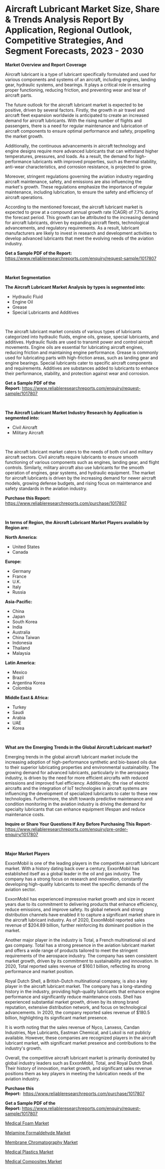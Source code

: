 <p><h1>Aircraft Lubricant Market Size, Share & Trends Analysis Report By Application, Regional Outlook, Competitive Strategies, And Segment Forecasts, 2023 - 2030</h1></p><p><strong>Market Overview and Report Coverage</strong></p>
<p><p>Aircraft lubricant is a type of lubricant specifically formulated and used for various components and systems of an aircraft, including engines, landing gear, hydraulic systems, and bearings. It plays a critical role in ensuring proper functioning, reducing friction, and preventing wear and tear of aircraft parts.</p><p>The future outlook for the aircraft lubricant market is expected to be positive, driven by several factors. Firstly, the growth in air travel and aircraft fleet expansion worldwide is anticipated to create an increased demand for aircraft lubricants. With the rising number of flights and passengers, there is a need for regular maintenance and lubrication of aircraft components to ensure optimal performance and safety, propelling the market growth.</p><p>Additionally, the continuous advancements in aircraft technology and engine designs require more advanced lubricants that can withstand higher temperatures, pressures, and loads. As a result, the demand for high-performance lubricants with improved properties, such as thermal stability, anti-wear characteristics, and corrosion resistance, is projected to grow.</p><p>Moreover, stringent regulations governing the aviation industry regarding aircraft maintenance, safety, and emissions are also influencing the market's growth. These regulations emphasize the importance of regular maintenance, including lubrication, to ensure the safety and efficiency of aircraft operations.</p><p>According to the mentioned forecast, the aircraft lubricant market is expected to grow at a compound annual growth rate (CAGR) of 7.7% during the forecast period. This growth can be attributed to the increasing demand for aircraft lubricants, driven by expanding aircraft fleets, technological advancements, and regulatory requirements. As a result, lubricant manufacturers are likely to invest in research and development activities to develop advanced lubricants that meet the evolving needs of the aviation industry.</p></p>
<p><strong>Get a Sample PDF of the Report:</strong> <a href="https://www.reliableresearchreports.com/enquiry/request-sample/1017807">https://www.reliableresearchreports.com/enquiry/request-sample/1017807</a></p>
<p>&nbsp;</p>
<p><strong>Market Segmentation</strong></p>
<p><strong>The Aircraft Lubricant Market Analysis by types is segmented into:</strong></p>
<p><ul><li>Hydraulic Fluid</li><li>Engine Oil</li><li>Grease</li><li>Special Lubricants and Additives</li></ul></p>
<p>&nbsp;</p>
<p><p>The aircraft lubricant market consists of various types of lubricants categorized into hydraulic fluids, engine oils, grease, special lubricants, and additives. Hydraulic fluids are used to transmit power and control aircraft movements. Engine oils are essential for lubricating aircraft engines, reducing friction and maintaining engine performance. Grease is commonly used for lubricating parts with high-friction areas, such as landing gear and engine bearings. Special lubricants cater to specific aircraft components and requirements. Additives are substances added to lubricants to enhance their performance, stability, and protection against wear and corrosion.</p></p>
<p><strong>Get a Sample PDF of the Report:</strong>&nbsp;<a href="https://www.reliableresearchreports.com/enquiry/request-sample/1017807">https://www.reliableresearchreports.com/enquiry/request-sample/1017807</a></p>
<p>&nbsp;</p>
<p><strong>The Aircraft Lubricant Market Industry Research by Application is segmented into:</strong></p>
<p><ul><li>Civil Aircraft</li><li>Military Aircraft</li></ul></p>
<p>&nbsp;</p>
<p><p>The aircraft lubricant market caters to the needs of both civil and military aircraft sectors. Civil aircrafts require lubricants to ensure smooth functioning of various components such as engines, landing gear, and flight controls. Similarly, military aircraft also use lubricants for the smooth operation of engines, gear systems, and hydraulic equipment. The market for aircraft lubricants is driven by the increasing demand for newer aircraft models, growing defense budgets, and rising focus on maintenance and safety standards in the aviation industry.</p></p>
<p><strong>Purchase this Report:</strong>&nbsp; <a href="https://www.reliableresearchreports.com/purchase/1017807">https://www.reliableresearchreports.com/purchase/1017807</a></p>
<p>&nbsp;</p>
<p><strong>In terms of Region, the Aircraft Lubricant Market Players available by Region are:</strong></p>
<p>
    <p> <strong> North America: </strong>
        <ul>
            <li>United States</li>
            <li>Canada</li>
        </ul>
        </p> 
    <p> <strong> Europe: </strong>
        <ul>
            <li>Germany</li>
            <li>France</li>
            <li>U.K.</li>
            <li>Italy</li>
            <li>Russia</li>
        </ul>
        </p> 
    <p> <strong> Asia-Pacific: </strong>
        <ul>
            <li>China</li>
            <li>Japan</li>
            <li>South Korea</li>
            <li>India</li>
            <li>Australia</li>
            <li>China Taiwan</li>
            <li>Indonesia</li>
            <li>Thailand</li>
            <li>Malaysia</li>
        </ul>
        </p> 
    <p> <strong> Latin America: </strong>
        <ul>
            <li>Mexico</li>
            <li>Brazil</li>
            <li>Argentina Korea</li>
            <li>Colombia</li>
        </ul>
        </p> 
    <p> <strong> Middle East & Africa: </strong>
        <ul>
            <li>Turkey</li>
            <li>Saudi</li>
            <li>Arabia</li>
            <li>UAE</li>
            <li>Korea</li>
        </ul>
    </p>
    </p>
<p>&nbsp;</p>
<p><strong>What are the Emerging Trends in the Global Aircraft Lubricant market?</strong></p>
<p><p>Emerging trends in the global aircraft lubricant market include the increasing adoption of high-performance synthetic and bio-based oils due to their superior lubricating properties and environmental sustainability. The growing demand for advanced lubricants, particularly in the aerospace industry, is driven by the need for more efficient aircrafts with reduced emissions and improved fuel efficiency. Additionally, the rise of electric aircrafts and the integration of IoT technologies in aircraft systems are influencing the development of specialized lubricants to cater to these new technologies. Furthermore, the shift towards predictive maintenance and condition monitoring in the aviation industry is driving the demand for specialty lubricants that can enhance equipment lifespan and reduce maintenance costs.</p></p>
<p><strong>Inquire or Share Your Questions If Any Before Purchasing This Report</strong>- <a href="https://www.reliableresearchreports.com/enquiry/pre-order-enquiry/1017807">https://www.reliableresearchreports.com/enquiry/pre-order-enquiry/1017807</a></p>
<p>&nbsp;</p>
<p><strong>Major Market Players</strong></p>
<p><p>ExxonMobil is one of the leading players in the competitive aircraft lubricant market. With a history dating back over a century, ExxonMobil has established itself as a global leader in the oil and gas industry. The company has a strong focus on research and innovation, constantly developing high-quality lubricants to meet the specific demands of the aviation sector. </p><p>ExxonMobil has experienced impressive market growth and size in recent years due to its commitment to delivering products that enhance efficiency, reduce emissions, and improve safety. Its global network and strong distribution channels have enabled it to capture a significant market share in the aircraft lubricant industry. As of 2020, ExxonMobil reported sales revenue of $204.89 billion, further reinforcing its dominant position in the market.</p><p>Another major player in the industry is Total, a French multinational oil and gas company. Total has a strong presence in the aviation lubricant market and offers a wide range of products tailored to meet the stringent requirements of the aerospace industry. The company has seen consistent market growth, driven by its commitment to sustainability and innovation. In 2020, Total reported sales revenue of $160.1 billion, reflecting its strong performance and market position.</p><p>Royal Dutch Shell, a British-Dutch multinational company, is also a key player in the aircraft lubricant market. The company has a long-standing history in the industry, providing high-quality lubricants that enhance engine performance and significantly reduce maintenance costs. Shell has experienced substantial market growth, driven by its strong brand reputation, extensive distribution network, and focus on technological advancements. In 2020, the company reported sales revenue of $180.5 billion, highlighting its significant market presence.</p><p>It is worth noting that the sales revenue of Nyco, Lanxess, Candan Industries, Nye Lubricants, Eastman Chemical, and Lukoil is not publicly available. However, these companies are recognized players in the aircraft lubricant market, with significant market presence and contributions to the industry's growth.</p><p>Overall, the competitive aircraft lubricant market is primarily dominated by global industry leaders such as ExxonMobil, Total, and Royal Dutch Shell. Their history of innovation, market growth, and significant sales revenue positions them as key players in meeting the lubrication needs of the aviation industry.</p></p>
<p><strong>Purchase this Report:</strong>&nbsp;&nbsp;<a href="https://www.reliableresearchreports.com/purchase/1017807">https://www.reliableresearchreports.com/purchase/1017807</a></p>
<p></p>
<p><strong>Get a Sample PDF of the Report:</strong>&nbsp;<a href="https://www.reliableresearchreports.com/enquiry/request-sample/1017807">https://www.reliableresearchreports.com/enquiry/request-sample/1017807</a></p>
<p><p><a href="https://github.com/sofyaavrova/Market-Research-Report-List-1/blob/main/medical-foam-market.md">Medical Foam Market</a></p><p><a href="https://github.com/zebdakicsin/Market-Research-Report-List-1/blob/main/melamine-formaldehyde-market.md">Melamine Formaldehyde Market</a></p><p><a href="https://github.com/Krish2023na/Market-Research-Report-List-1/blob/main/membrane-chromatography-market.md">Membrane Chromatography Market</a></p><p><a href="https://github.com/kholmovskayalyudmila/Market-Research-Report-List-1/blob/main/medical-plastics-market.md">Medical Plastics Market</a></p><p><a href="https://github.com/merzlyukov93/Market-Research-Report-List-1/blob/main/medical-composites-market.md">Medical Composites Market</a></p></p>